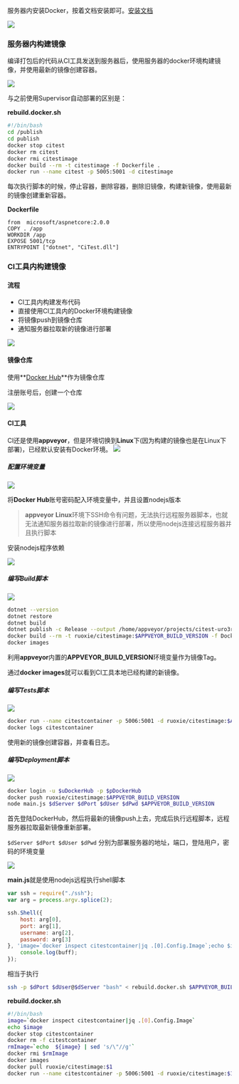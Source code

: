 服务器内安装Docker，按着文档安装即可。[安装文档](https://docs.docker.com/install/linux/docker-ce/ubuntu/)

![](img/部署到docker/2019-01-14-10-11-36.png)

### 服务器内构建镜像

编译打包后的代码从CI工具发送到服务器后，使用服务器的docker环境构建镜像，并使用最新的镜像创建容器。

![](img/部署到docker/2019-01-14-10-19-59.png)

与之前使用Supervisor自动部署的区别是：

**rebuild.docker.sh**
```bash
#!/bin/bash
cd /publish
cd publish
docker stop citest
docker rm citest
docker rmi citestimage
docker build --rm -t citestimage -f Dockerfile .
docker run --name citest -p 5005:5001 -d citestimage
```
每次执行脚本的时候，停止容器，删除容器，删除旧镜像，构建新镜像，使用最新的镜像创建重新容器。

**Dockerfile**
```
from  microsoft/aspnetcore:2.0.0
COPY . /app
WORKDIR /app
EXPOSE 5001/tcp
ENTRYPOINT ["dotnet", "CiTest.dll"]
```

### CI工具内构建镜像

#### 流程

* CI工具内构建发布代码
* 直接使用CI工具内的Docker环境构建镜像
* 将镜像push到镜像仓库
* 通知服务器拉取新的镜像进行部署

![](img/部署到docker/2019-01-14-12-30-38.png)

#### 镜像仓库

使用**[Docker Hub](https://hub.docker.com/)**作为镜像仓库

注册账号后，创建一个仓库

![](img/部署到docker/2019-01-14-11-57-55.png)

#### CI工具

CI还是使用**appveyor**，但是环境切换到**Linux**下(因为构建的镜像也是在Linux下部署)，已经默认安装有Docker环境。
![](img/部署到docker/2019-01-14-11-51-08.png)

##### 配置环境变量

![](img/部署到docker/2019-01-14-12-12-21.png)

将**Docker Hub**账号密码配入环境变量中，并且设置nodejs版本

>**appveyor** **Linux**环境下SSH命令有问题，无法执行远程服务器脚本，也就无法通知服务器拉取新的镜像进行部署，所以使用nodejs连接远程服务器并且执行脚本

安装nodejs程序依赖

![](img/部署到docker/2019-01-14-12-18-20.png)

##### 编写Build脚本
![](img/部署到docker/2019-01-14-12-22-52.png)

```bash
dotnet --version
dotnet restore
dotnet build
dotnet publish -c Release --output /home/appveyor/projects/citest-uro3r/publish
docker build --rm -t ruoxie/citestimage:$APPVEYOR_BUILD_VERSION -f Dockerfile .
docker images
```

利用**appveyor**内置的**APPVEYOR_BUILD_VERSION**环境变量作为镜像Tag。

通过**docker images**就可以看到CI工具本地已经构建的新镜像。

##### 编写Tests脚本

![](img/部署到docker/2019-01-14-14-33-27.png)

```bash
docker run --name citestcontainer -p 5006:5001 -d ruoxie/citestimage:$APPVEYOR_BUILD_VERSION
docker logs citestcontainer
```

使用新的镜像创建容器，并查看日志。

##### 编写Deployment脚本

![](img/部署到docker/2019-01-14-14-51-00.png)

```bash
docker login -u $uDockerHub -p $pDockerHub
docker push ruoxie/citestimage:$APPVEYOR_BUILD_VERSION
node main.js $dServer $dPort $dUser $dPwd $APPVEYOR_BUILD_VERSION
```

首先登陆DockerHub，然后将最新的镜像push上去，完成后执行远程脚本，远程服务器拉取最新镜像重新部署。

`$dServer $dPort $dUser $dPwd` 分别为部署服务器的地址，端口，登陆用户，密码的环境变量

![](img/部署到docker/2019-01-14-14-56-58.png)

**main.js**就是使用nodejs远程执行shell脚本

```js
var ssh = require("./ssh");
var arg = process.argv.splice(2);

ssh.Shell({
    host: arg[0],
    port: arg[1],
    username: arg[2],
    password: arg[3]
}, 'image=`docker inspect citestcontainer|jq .[0].Config.Image`;echo $image;docker stop citestcontainer;docker rm -f citestcontainer;rmImage=`echo  ${image} | sed \'s/\\"//g\'`;docker rmi $rmImage;docker images;docker pull ruoxie/citestimage:'+arg[4]+';docker run --name citestcontainer -p 5006:5001 -d ruoxie/citestimage:'+arg[4]+';\nexit\n', function (data, buff) {
    console.log(buff);
});
```

相当于执行

```bash
ssh -p $dPort $dUser@$dServer "bash" < rebuild.docker.sh $APPVEYOR_BUILD_VERSION
```
**rebuild.docker.sh**
```bash
#!/bin/bash
image=`docker inspect citestcontainer|jq .[0].Config.Image`
echo $image
docker stop citestcontainer
docker rm -f citestcontainer
rmImage=`echo  ${image} | sed 's/\"//g'`
docker rmi $rmImage
docker images
docker pull ruoxie/citestimage:$1
docker run --name citestcontainer -p 5006:5001 -d ruoxie/citestimage:$1
```